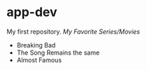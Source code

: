# app-dev
My first repository.
*My Favorite Series/Movies*
- Breaking Bad
- The Song Remains the same
- Almost Famous
